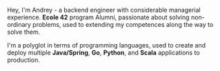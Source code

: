 Hey, I'm Andrey - a backend engineer with considerable managerial experience. **Ecole 42** program Alumni, passionate about solving non-ordinary problems, used to extending my competences along the way to solve them.

I'm a polyglot in terms of programming languages, used to create and deploy multiple **Java/Spring**, **Go**, **Python**, and **Scala** applications to production.